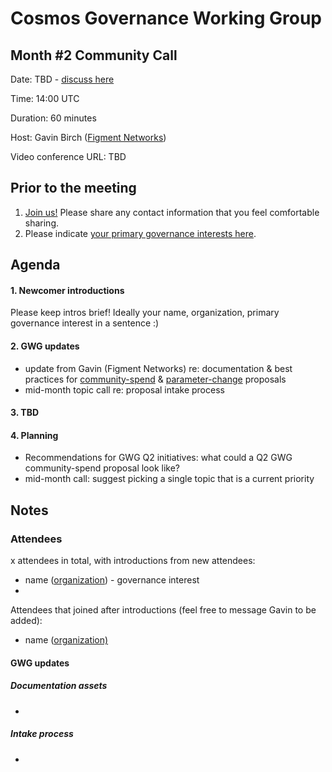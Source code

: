 # Cosmos Governance Working Group
## Month #2 Community Call

Date: TBD - [discuss here](https://forum.cosmos.network/t/gwg-community-calls-updates/3238)

Time: 14:00 UTC

Duration: 60 minutes

Host: Gavin Birch ([Figment Networks](figment.network))

Video conference URL: TBD

## Prior to the meeting
1. [Join us!](http://bit.ly/2sukvxa) Please share any contact information that you feel comfortable sharing.
2. Please indicate [your primary governance interests here](https://docs.google.com/document/d/1jdSwln5L7KLvEkkM91GhlblniSynmAjMyAWSLONxTGQ/edit?usp=sharing).

## Agenda

#### 1. Newcomer introductions
Please keep intros brief! Ideally your name, organization, primary governance interest in a sentence :)

#### 2. GWG updates
- update from Gavin (Figment Networks) re: documentation & best practices for [community-spend](https://github.com/gavinly/CosmosCommunitySpend) & [parameter-change](https://github.com/gavinly/CosmosParametersWiki) proposals
- mid-month topic call re: proposal intake process

#### 3. TBD

#### 4. Planning
- Recommendations for GWG Q2 initiatives: what could a Q2 GWG community-spend proposal look like?
- mid-month call: suggest picking a single topic that is a current priority

## Notes
### Attendees
x attendees in total, with introductions from new attendees:
- name ([organization](https://google.com)) - governance interest
- 

Attendees that joined after introductions (feel free to message Gavin to be added):
- name ([organization)](https://google.com)


#### GWG updates
##### Documentation assets
-
##### Intake process
- 

